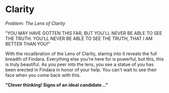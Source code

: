 # Clarity

_Problem: The Lens of Clarity_

"YOU MAY HAVE GOTTEN THIS FAR, BUT YOU'LL NEVER BE ABLE TO SEE THE TRUTH. YOU'LL NEVER BE ABLE TO SEE THE TRUTH, THAT I AM BETTER THAN YOU!"

With the recalibration of the Lens of Clarity, staring into it reveals the full breadth of Findara. Everything else you're here for is powerful, but this, this is truly beautiful. As you peer into the lens, you see a statue of you has been erected in Findara in honor of your help. You can't wait to see their face when you come back with this.

**"Clever thinking! Signs of an ideal candidate..."**
